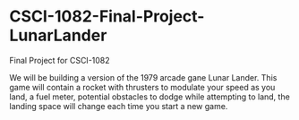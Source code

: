 # CSCI-1082-Final-Project-LunarLander
Final Project for CSCI-1082

We will be building a version of the 1979 arcade gane Lunar Lander.
This game will contain a rocket with thrusters to modulate your speed as you land, a fuel meter, potential obstacles to dodge while attempting to land, the landing space will change each time you start a new game.
